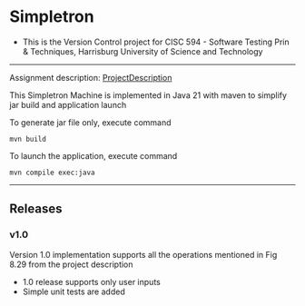 # Simpletron

- This is the Version Control project for CISC 594 - Software Testing Prin & Techniques, Harrisburg University of Science and Technology

---

Assignment description: [ProjectDescription](/ProjectDescription.pdf)

This Simpletron Machine is implemented in Java 21 with maven to simplify jar build and application launch

To generate jar file only, execute command

`mvn build`

To launch the application, execute command

`mvn compile exec:java`

---

## Releases

### v1.0
Version 1.0 implementation supports all the operations mentioned in Fig 8.29 from the project description

- 1.0 release supports only user inputs
- Simple unit tests are added
